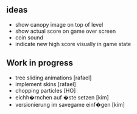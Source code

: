 ## ideas
- show canopy image on top of level
- show actual score on game over screen
- coin sound
- indicate new high score visually in game state

## Work in progress
- tree sliding animations [rafael]
- implement skins [rafael]
- chopping particles [HO]
- eichh�rnchen auf �ste setzen [kim]
- versionierung im savegame einf�gen [kim]
